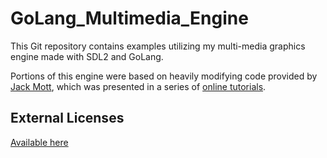 # GoLang_Multimedia_Engine
This Git repository contains examples utilizing my multi-media graphics engine made with SDL2 and GoLang.

Portions of this engine were based on heavily modifying code provided by [Jack Mott](https://github.com/jackmott/gameswithgo-public), which was presented in a series of [online tutorials](https://www.youtube.com/playlist?list=PLDZujg-VgQlZUy1iCqBbe5faZLMkA3g2x).

External Licenses
-----------------

[Available here](./External_Licenses.txt)
